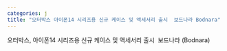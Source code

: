```yaml
---
categories: j
title: "오터박스 아이폰14 시리즈용 신규 케이스 및 액세서리 출시  보드나라 Bodnara"
---
```

오터박스, 아이폰14 시리즈용 신규 케이스 및 액세서리 출시&nbsp;&nbsp;보드나라 (Bodnara)